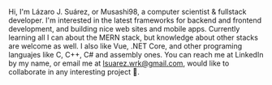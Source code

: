 Hi, I'm Lázaro J. Suárez, or Musashi98, a computer scientist & fullstack developer. I'm interested in the latest frameworks for backend and 
frontend development, and building nice web sites and mobile apps. Currently learning all I can about the MERN stack, but knowledge about 
other stacks are welcome as well. I also like Vue, .NET Core, and other programing languajes like C, C++, C# and assembly ones. You can reach 
me at LinkedIn by my name, or email me at lsuarez.wrk@gmail.com, would like to collaborate in any interesting project 🙂.
